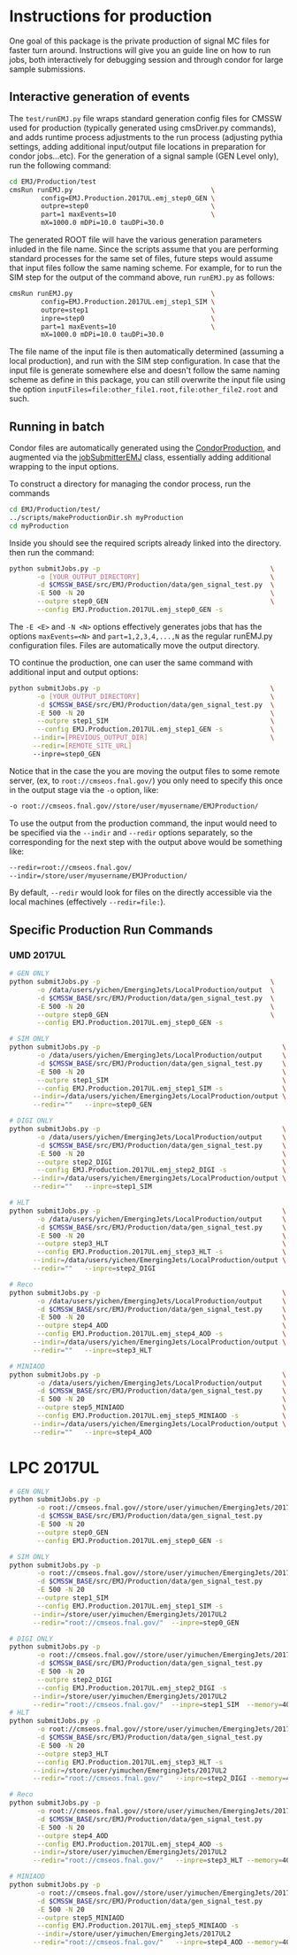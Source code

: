 # Instructions for production

One goal of this package is the private production of signal MC files for faster
turn around. Instructions will give you an guide line on how to run jobs, both
interactively for debugging session and through condor for large sample
submissions.

## Interactive generation of events

The `test/runEMJ.py` file wraps standard generation config files for CMSSW used
for production (typically generated using cmsDriver.py commands), and adds
runtime process adjustments to the run process (adjusting pythia settings, adding
additional input/output file locations in preparation for condor jobs...etc). For
the generation of a signal sample (GEN Level only), run the following command:

```bash
cd EMJ/Production/test
cmsRun runEMJ.py                                   \
        config=EMJ.Production.2017UL.emj_step0_GEN \
        outpre=step0                               \
        part=1 maxEvents=10                        \
        mX=1000.0 mDPi=10.0 tauDPi=30.0
```

The generated ROOT file will have the various generation parameters inluded in
the file name. Since the scripts assume that you are performing standard
processes for the same set of files, future steps would assume that input files
follow the same naming scheme. For example, for to run the SIM step for the
output of the command above, run `runEMJ.py` as follows:

```bash
cmsRun runEMJ.py                                   \
        config=EMJ.Production.2017UL.emj_step1_SIM \
        outpre=step1                               \
        inpre=step0                                \
        part=1 maxEvents=10                        \
        mX=1000.0 mDPi=10.0 tauDPi=30.0
```

The file name of the input file is then automatically determined (assuming a
local production), and run with the SIM step configuration. In case that the
input file is generate somewhere else and doesn't follow the same naming scheme
as define in this package, you can still overwrite the input file using the
option `inputFiles=file:other_file1.root,file:other_file2.root` and such.

## Running in batch

Condor files are automatically generated using the
[CondorProduction](https://github.com/kpedro88/CondorProduction), and augmented
via the [jobSubmitterEMJ](../python/jobSubmitter.py) class, essentially adding
additional wrapping to the input options.

To construct a directory for managing the condor process, run the commands

```bash
cd EMJ/Production/test/
../scripts/makeProductionDir.sh myProduction
cd myProduction
```

Inside you should see the required scripts already linked into the directory.
then run the command:

```bash
python submitJobs.py -p                                           \
       -o [YOUR_OUTPUT_DIRECTORY]                                 \
       -d $CMSSW_BASE/src/EMJ/Production/data/gen_signal_test.py  \
       -E 500 -N 20                                               \
       --outpre step0_GEN                                         \
       --config EMJ.Production.2017UL.emj_step0_GEN -s
```

The `-E <E>` and `-N <N>` options effectively generates jobs that has the options
`maxEvents=<N>` and `part=1,2,3,4,...,N` as the regular runEMJ.py configuration
files. Files are automatically move the output directory.

TO continue the production, one can user the same command with additional input
and output options:

```bash
python submitJobs.py -p                                           \
       -o [YOUR_OUTPUT_DIRECTORY]                                 \
       -d $CMSSW_BASE/src/EMJ/Production/data/gen_signal_test.py  \
       -E 500 -N 20                                               \
       --outpre step1_SIM                                         \
       --config EMJ.Production.2017UL.emj_step1_GEN -s            \
      --indir=[PREVIOUS_OUTPUT_DIR]                               \
      --redir=[REMOTE_SITE_URL]
      --inpre=step0_GEN
```

Notice that in the case the you are moving the output files to some remote
server, (ex, to `root://cmseos.fnal.gov/`) you only need to specify this once in
the output stage via the `-o` option, like:

```bash
-o root://cmseos.fnal.gov//store/user/myusername/EMJProduction/
```

To use the output from the production command, the input would need to be
specified via the `--indir` and `--redir` options separately, so the
corresponding for the next step with the output above would be something like:

```bash
--redir=root://cmseos.fnal.gov/
--indir=/store/user/myusername/EMJProduction/
```

By default, `--redir` would look for files on the directly accessible via the
local machines (effectively `--redir=file:`).

## Specific Production Run Commands

### UMD 2017UL

```bash
# GEN ONLY
python submitJobs.py -p                                           \
       -o /data/users/yichen/EmergingJets/LocalProduction/output  \
       -d $CMSSW_BASE/src/EMJ/Production/data/gen_signal_test.py  \
       -E 500 -N 20                                               \
       --outpre step0_GEN                                         \
       --config EMJ.Production.2017UL.emj_step0_GEN -s

# SIM ONLY
python submitJobs.py -p                                              \
       -o /data/users/yichen/EmergingJets/LocalProduction/output     \
       -d $CMSSW_BASE/src/EMJ/Production/data/gen_signal_test.py     \
       -E 500 -N 20                                                  \
       --outpre step1_SIM                                            \
       --config EMJ.Production.2017UL.emj_step1_SIM -s               \
      --indir=/data/users/yichen/EmergingJets/LocalProduction/output \
      --redir=""   --inpre=step0_GEN

# DIGI ONLY
python submitJobs.py -p                                              \
       -o /data/users/yichen/EmergingJets/LocalProduction/output     \
       -d $CMSSW_BASE/src/EMJ/Production/data/gen_signal_test.py     \
       -E 500 -N 20                                                  \
       --outpre step2_DIGI                                           \
       --config EMJ.Production.2017UL.emj_step2_DIGI -s              \
      --indir=/data/users/yichen/EmergingJets/LocalProduction/output \
      --redir=""   --inpre=step1_SIM

# HLT
python submitJobs.py -p                                              \
       -o /data/users/yichen/EmergingJets/LocalProduction/output     \
       -d $CMSSW_BASE/src/EMJ/Production/data/gen_signal_test.py     \
       -E 500 -N 20                                                  \
       --outpre step3_HLT                                            \
       --config EMJ.Production.2017UL.emj_step3_HLT -s               \
      --indir=/data/users/yichen/EmergingJets/LocalProduction/output \
      --redir=""   --inpre=step2_DIGI

# Reco
python submitJobs.py -p                                              \
       -o /data/users/yichen/EmergingJets/LocalProduction/output     \
       -d $CMSSW_BASE/src/EMJ/Production/data/gen_signal_test.py     \
       -E 500 -N 20                                                  \
       --outpre step4_AOD                                            \
       --config EMJ.Production.2017UL.emj_step4_AOD -s               \
      --indir=/data/users/yichen/EmergingJets/LocalProduction/output \
      --redir=""   --inpre=step3_HLT

# MINIAOD
python submitJobs.py -p                                              \
       -o /data/users/yichen/EmergingJets/LocalProduction/output     \
       -d $CMSSW_BASE/src/EMJ/Production/data/gen_signal_test.py     \
       -E 500 -N 20                                                  \
       --outpre step5_MINIAOD                                        \
       --config EMJ.Production.2017UL.emj_step5_MINIAOD -s           \
      --indir=/data/users/yichen/EmergingJets/LocalProduction/output \
      --redir=""   --inpre=step4_AOD
```

# LPC 2017UL

```bash
# GEN ONLY
python submitJobs.py -p                                                    \
       -o root://cmseos.fnal.gov//store/user/yimuchen/EmergingJets/2017UL2 \
       -d $CMSSW_BASE/src/EMJ/Production/data/gen_signal_test.py           \
       -E 500 -N 20                                                        \
       --outpre step0_GEN                                                  \
       --config EMJ.Production.2017UL.emj_step0_GEN -s

# SIM ONLY
python submitJobs.py -p                                                    \
       -o root://cmseos.fnal.gov//store/user/yimuchen/EmergingJets/2017UL2 \
       -d $CMSSW_BASE/src/EMJ/Production/data/gen_signal_test.py           \
       -E 500 -N 20                                                        \
       --outpre step1_SIM                                                  \
       --config EMJ.Production.2017UL.emj_step1_SIM -s                     \
      --indir=/store/user/yimuchen/EmergingJets/2017UL2                    \
      --redir="root://cmseos.fnal.gov/"  --inpre=step0_GEN

# DIGI ONLY
python submitJobs.py -p                                                    \
       -o root://cmseos.fnal.gov//store/user/yimuchen/EmergingJets/2017UL2 \
       -d $CMSSW_BASE/src/EMJ/Production/data/gen_signal_test.py           \
       -E 500 -N 20                                                        \
       --outpre step2_DIGI                                                 \
       --config EMJ.Production.2017UL.emj_step2_DIGI -s                    \
      --indir=/store/user/yimuchen/EmergingJets/2017UL2                    \
      --redir="root://cmseos.fnal.gov/"  --inpre=step1_SIM  --memory=4000
# HLT
python submitJobs.py -p                                                    \
       -o root://cmseos.fnal.gov//store/user/yimuchen/EmergingJets/2017UL2 \
       -d $CMSSW_BASE/src/EMJ/Production/data/gen_signal_test.py           \
       -E 500 -N 20                                                        \
       --outpre step3_HLT                                                  \
       --config EMJ.Production.2017UL.emj_step3_HLT -s                     \
      --indir=/store/user/yimuchen/EmergingJets/2017UL2                    \
      --redir="root://cmseos.fnal.gov/"   --inpre=step2_DIGI --memory=4000

# Reco
python submitJobs.py -p                                                    \
       -o root://cmseos.fnal.gov//store/user/yimuchen/EmergingJets/2017UL2 \
       -d $CMSSW_BASE/src/EMJ/Production/data/gen_signal_test.py           \
       -E 500 -N 20                                                        \
       --outpre step4_AOD                                                  \
       --config EMJ.Production.2017UL.emj_step4_AOD -s                     \
      --indir=/store/user/yimuchen/EmergingJets/2017UL2                    \
      --redir="root://cmseos.fnal.gov/"   --inpre=step3_HLT --memory=4000

# MINIAOD
python submitJobs.py -p                                                    \
       -o root://cmseos.fnal.gov//store/user/yimuchen/EmergingJets/2017UL2 \
       -d $CMSSW_BASE/src/EMJ/Production/data/gen_signal_test.py           \
       -E 500 -N 20                                                        \
       --outpre step5_MINIAOD                                              \
       --config EMJ.Production.2017UL.emj_step5_MINIAOD -s                 \
       --indir=/store/user/yimuchen/EmergingJets/2017UL2                   \
      --redir="root://cmseos.fnal.gov/"   --inpre=step4_AOD --memory=4000
```
